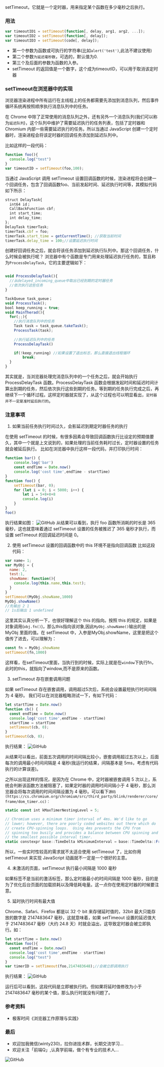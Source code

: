 setTimeout，它就是一个定时器，用来指定某个函数在多少毫秒之后执行。

### 用法
```js 
var timeoutID1 = setTimeout(function[, delay, arg1, arg2, ...]);
var timeoutID2 = setTimeout(function[, delay]);
var timeoutID3 = setTimeout(code[, delay]);
```
+ 第一个参数为函数或可执行的字符串(比如`alert('test')`,此法不建议使用)
+ 第二个参数`为延迟毫秒数`，可选的，默认值为0.
+ 第三个及后面的参数为函数的入参。
+ setTimeout 的返回值是一个数字，这个成为timeoutID，可以用于取消该定时器

### setTimeout在浏览器中的实现
浏览器渲染进程中所有运行在主线程上的任务都需要先添加到消息队列，然后事件循环系统再按照顺序执行消息队列中的任务。

在 Chrome 中除了正常使用的消息队列之外，还有另外一个消息队列(我们可以称为`延迟队列`)，这个队列中维护了需要延迟执行的任务列表，包括了定时器和 Chromium 内部一些需要延迟执行的任务。所以当通过 JavaScript 创建一个定时器时，渲染进程会将该定时器的回调任务添加到延迟队列中。

比如这样的一段代码：
```js
function foo(){
  console.log("test")
}
var timeoutID = setTimeout(foo,100);
```
当通过 JavaScript 调用 setTimeout 设置回调函数的时候，渲染进程将会创建一个回调任务，包含了回调函数foo、当前发起时间、延迟执行时间等，其模拟代码如下所示：
```js
struct DelayTask{
  int64 id；
  CallBackFunction cbf;
  int start_time;
  int delay_time;
};
DelayTask timerTask;
timerTask.cbf = foo;
timerTask.start_time = getCurrentTime(); //获取当前时间
timerTask.delay_time = 100;//设置延迟执行时间
```
创建好回调任务之后，就会将该任务添加到延迟执行队列中。那这个回调任务，什么时候会被执行呢？
浏览器中有个函数是专门用来处理延迟执行任务的，暂且称为`ProcessDelayTask`，它的主要逻辑如下：
```js

void ProcessDelayTask(){
  //从delayed_incoming_queue中取出已经到期的定时器任务
  //依次执行这些任务
}

TaskQueue task_queue；
void ProcessTask();
bool keep_running = true;
void MainTherad(){
  for(;;){
    //执行消息队列中的任务
    Task task = task_queue.takeTask();
    ProcessTask(task);
    
    //执行延迟队列中的任务
    ProcessDelayTask()

    if(!keep_running) //如果设置了退出标志，那么直接退出线程循环
        break; 
  }
}
```
其实就是，当浏览器处理完消息队列中的一个任务之后，就会开始执行 ProcessDelayTask 函数。ProcessDelayTask 函数会根据发起时间和延迟时间计算出到期的任务，然后依次执行这些到期的任务。等到期的任务执行完成之后，再继续下一个循环过程。这样定时器就实现了，从这个过程也可以明显看出，`定时器并不一定是准时延后执行的`。
### 注意事项
1. 如果当前任务执行时间过久，会影延迟到期定时器任务的执行

在使用 setTimeout 的时候，有很多因素会导致回调函数执行比设定的预期值要久，其中一个就是上文说到的，如果处理的当前任务耗时过长，定时器设置的任务就会被延后执行。
比如在浏览器中执行这样一段代码，并打印执行时间：
```js
function bar() {
    console.log('bar')
    const endTime = Date.now()
    console.log('cost time',endTime - startTime)
}
function foo() {
    setTimeout(bar, 0);
    for (let i = 0; i < 5000; i++) {
        let i = 5+8+8+8
        console.log(i)
    }
}
foo()
```
执行结果如图：
![GitHub](https://raw.githubusercontent.com/LuckyWinty/blog/master/images/setTimeout/WechatIMG140.png)
从结果可以看到，执行 foo 函数所消耗的时长是 365 毫秒，这也就意味着通过 setTimeout 设置的任务被推迟了 365 毫秒才执行，而设置 setTimeout 的回调延迟时间是 0。

2. 使用 setTimeout 设置的回调函数中的 this 环境不是指向回调函数
比如这段代码：
```js
var name= 1;
var MyObj = {
  name: 2,
  test:1,
  showName: function(){
    console.log(this.name,this.test);
  }
}
setTimeout(MyObj.showName,1000)
MyObj.showName()
//先输出 2 1
// 1s后输出 1 undefined 
```
这里其实认真分析一下，也很好理解这个 this 的指向。按照 this 的规定，如果是对象调用(`obj.fn()`)，那么this指向该对象,因此`MyObj.showName()`输出的是 MyObj 里面的值。在 setTimeout 中，入参是MyObj.showName，这里是把这个值传了进去，可以理解为：
```js
const fn = MyObj.showName
setTimeout(fn,1000)
```
这样看，在setTimeout里面，当执行到的时候，实际上就是在`window`下执行fn，此时的this，就指向了window,而不是原来的函数。

3. setTimeout 存在嵌套调用问题

如果 setTimeout 存在嵌套调用，调用超过5次后，系统会设置最短执行时间间隔为 4 毫秒。
我们可以在浏览器粗略测试一下，有如下代码：
```js
let startTime = Date.now()
function cb() { 
  const endTime = Date.now()
  console.log('cost time',endTime - startTime)
  startTime = startTime
  setTimeout(cb, 0); 
}
setTimeout(cb, 0);
```
执行结果：
![GitHub](https://raw.githubusercontent.com/LuckyWinty/blog/master/images/setTimeout/WechatIMG141.jpeg)

从结果可以看出，前面五次调用的时间间隔比较小，嵌套调用超过五次以上，后面每次的调用最小时间间隔是 4 毫秒(我运行的结果，间隔基本是 5ms，考虑有代码执行的计算误差)。

之所以出现这样的情况，是因为在 Chrome 中，定时器被嵌套调用 5 次以上，系统会判断该函数方法被阻塞了，如果定时器的调用时间间隔小于 4 毫秒，那么浏览器会将每次调用的时间间隔设置为 4 毫秒。可以看下`源码(https://cs.chromium.org/chromium/src/third_party/blink/renderer/core/frame/dom_timer.cc)：`
```js
static const int kMaxTimerNestingLevel = 5;

// Chromium uses a minimum timer interval of 4ms. We'd like to go
// lower; however, there are poorly coded websites out there which do
// create CPU-spinning loops.  Using 4ms prevents the CPU from
// spinning too busily and provides a balance between CPU spinning and
// the smallest possible interval timer.
static constexpr base::TimeDelta kMinimumInterval = base::TimeDelta::FromMilliseconds(4);
```
所以，一些实时性较高的需求就不太适合使用 setTimeout 了，比如你用 setTimeout 来实现 JavaScript 动画就不一定是一个很好的主意。

4. 未激活的页面，setTimeout 执行最小间隔是 1000 毫秒

如果标签不是当前的激活标签，那么定时器最小的时间间隔是 1000 毫秒，目的是为了优化后台页面的加载损耗以及降低耗电量。这一点你在使用定时器的时候要注意。

5. 延时执行时间有最大值

Chrome、Safari、Firefox 都是以 32 个 bit 来存储延时值的，32bit 最大只能存放的数字是 2147483647 毫秒，这就意味着，如果 setTimeout 设置的延迟值大于 2147483647 毫秒（大约 24.8 天）时就会溢出，这导致定时器会被立即执行。如：
```js
let startTime = Date.now()
function foo(){
  const endTime = Date.now()
  console.log('cost time',endTime - startTime)
  console.log("test")
}
var timerID = setTimeout(foo,2147483648);//会被立即调用执行
```
执行结果：
![GitHub](https://raw.githubusercontent.com/LuckyWinty/blog/master/images/setTimeout/WechatIMG142.png)

运行后可以看到，这段代码是立即被执行的。但如果将延时值修改为小于 2147483647 毫秒的某个值，那么执行时就没有问题了。

### 参考资料
+ 极客时间《浏览器工作原理与实践》

### 最后
+ 欢迎加我微信(winty230)，拉你进技术群，长期交流学习...
+ 欢迎关注「前端Q」,认真学前端，做个有专业的技术人...

![GitHub](https://raw.githubusercontent.com/LuckyWinty/blog/master/images/qrcode/%E4%BA%8C%E7%BB%B4%E7%A0%81%E7%BE%8E%E5%8C%96%202.png)
